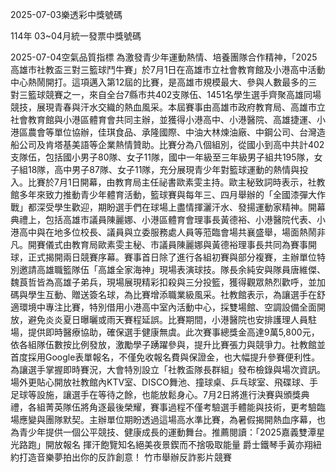 
2025-07-03樂透彩中獎號碼

                                
114年 03~04月統一發票中獎號碼
                             
2025-07-04空氣品質指標
                              為激發青少年運動熱情、培養團隊合作精神，「2025高雄市社教盃三對三籃球鬥牛賽」於7月1日在高雄市立社會教育館及小港高中活動中心熱鬧開打。這項邁入第12屆的比賽，是高雄市規模最大、參與人數最多的三對三籃球競賽之一，來自全台7縣市共402支隊伍、1451名學生選手齊聚高雄同場競技，展現青春與汗水交織的熱血風采。本屆賽事由高雄市政府教育局、高雄市立社會教育館與小港區體育會共同主辦，並獲得小港高中、小港醫院、高雄捷運、小港區農會等單位協辦，佳琪食品、承隆國際、中油大林煉油廠、中鋼公司、台灣造船公司及肯塔基美語等企業熱情贊助。比賽分為八個組別，從國小到高中共計402支隊伍，包括國小男子80隊、女子11隊，國中一年級至三年級男子組共195隊，女子組18隊，高中男子87隊、女子11隊，充分展現青少年對籃球運動的熱情與投入。比賽於7月1日開幕，由教育局主任祕書歐素雯主持。歐主秘致詞時表示，社教館多年來致力推動青少年體育活動，籃球賽與每年三、四月舉辦的「全國漆彈大作戰」都深受學生歡迎，期盼選手們在球場上盡情揮灑汗水、發揚運動家精神。開幕典禮上，包括高雄市議員陳麗娜、小港區體育會理事長黃德裕、小港醫院代表、小港高中與在地多位校長、議員與立委服務處人員等蒞臨會場共襄盛舉，場面熱鬧非凡。開賽儀式由教育局歐素雯主秘、市議員陳麗娜與黃德裕理事長共同為賽事開球，正式揭開兩日競賽序幕。賽事首日除了進行各組初賽與部分複賽，主辦單位特別邀請高雄職籃隊伍「高雄全家海神」現場表演球技。隊長余純安與隊員唐維傑、魏莨哲皆為高雄子弟兵，現場展現精彩扣殺與三分投籃，獲得觀眾熱烈歡呼，並加碼與學生互動、贈送簽名球，為比賽增添職業級風采。社教館表示，為讓選手在舒適環境中專注比賽，特別借用小港高中室內活動中心，採雙場館、空調設備全面開放，避免炎炎夏日曝曬或雨天賽程延誤。比賽期間，小港醫院也安排護理人員駐場，提供即時醫療協助，確保選手健康無虞。此次賽事總獎金高達9萬5,800元，依各組隊伍數按比例發放，激勵學子踴躍參與，提升比賽張力與競爭力。社教館並首度採用Google表單報名，不僅免收報名費與保證金，也大幅提升參賽便利性。為讓選手掌握即時賽況，大會特別設立「社教盃隊長群組」發布檢錄與場次資訊。場外更貼心開放社教館內KTV室、DISCO舞池、撞球桌、乒乓球室、飛碟球、手足球等設施，讓選手在等待之餘，也能放鬆身心。7月2日將進行決賽與頒獎典禮，各組菁英隊伍將角逐最後榮耀，賽事過程不僅考驗選手體能與技術，更考驗臨場應變與團隊默契。主辦單位期盼透過這場高水準比賽，為暑假揭開熱血序幕，也為青少年提供一個公平競技、健康成長的運動舞台。推薦閱讀：「2025嘉義雙潭星光路跑」開放報名 揮汗飽覽知名絕美夜景鍥而不捨吸取能量 爵士鐵琴手黃亦翔紐約打造音樂夢拍出你的反詐創意！ 竹市舉辦反詐影片競賽